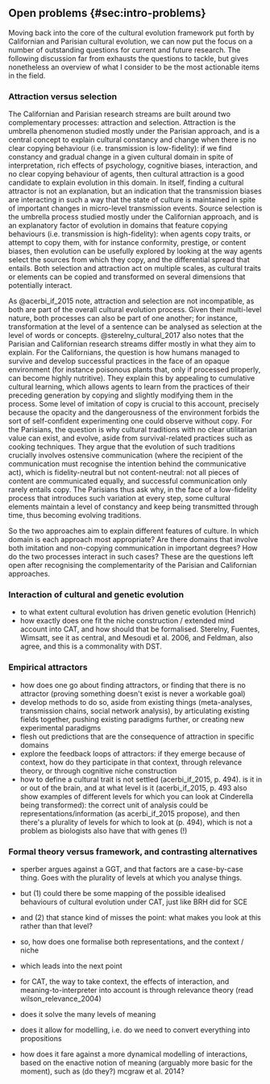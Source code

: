 ## Open problems {#sec:intro-problems}

Moving back into the core of the cultural evolution framework put forth by Californian and Parisian cultural evolution, we can now put the focus on a number of outstanding questions for current and future research.
The following discussion far from exhausts the questions to tackle, but gives nonetheless an overview of what I consider to be the most actionable items in the field.


### Attraction versus selection

The Californian and Parisian research streams are built around two complementary processes:
attraction and selection.
Attraction is the umbrella phenomenon studied mostly under the Parisian approach, and is a central concept to explain cultural constancy and change when there is no clear copying behaviour (i.e. transmission is low-fidelity):
if we find constancy and gradual change in a given cultural domain in spite of interpretation, rich effects of psychology, cognitive biases, interaction, and no clear copying behaviour of agents, then cultural attraction is a good candidate to explain evolution in this domain.
In itself, finding a cultural attractor is not an explanation, but an indication that the transmission biases are interacting in such a way that the state of culture is maintained in spite of important changes in micro-level transmission events.
Source selection is the umbrella process studied mostly under the Californian approach, and is an explanatory factor of evolution in domains that feature copying behaviours (i.e. transmission is high-fidelity):
when agents copy traits, or attempt to copy them, with for instance conformity, prestige, or content biases, then evolution can be usefully explored by looking at the way agents select the sources from which they copy, and the differential spread that entails.
Both selection and attraction act on multiple scales, as cultural traits or elements can be copied and transformed on several dimensions that potentially interact.

As @acerbi_if_2015 note, attraction and selection are not incompatible, as both are part of the overall cultural evolution process.
Given their multi-level nature, both processes can also be part of one another;
for instance, transformation at the level of a sentence can be analysed as selection at the level of words or concepts.
@sterelny_cultural_2017 also notes that the Parisian and Californian research streams differ mostly in what they aim to explain.
For the Californians, the question is how humans managed to survive and develop successful practices in the face of an opaque environment (for instance poisonous plants that, only if processed properly, can become highly nutritive).
They explain this by appealing to cumulative cultural learning, which allows agents to learn from the practices of their preceding generation by copying and slightly modifying them in the process.
Some level of imitation of copy is crucial to this account, precisely because the opacity and the dangerousness of the environment forbids the sort of self-confident experimenting one could observe without copy.
For the Parisians, the question is why cultural traditions with no clear utilitarian value can exist, and evolve, aside from survival-related practices such as cooking techniques.
They argue that the evolution of such traditions crucially involves ostensive communication (where the recipient of the communication must recognise the intention behind the communicative act), which is fidelity-neutral but not content-neutral:
not all pieces of content are communicated equally, and successful communication only rarely entails copy.
The Parisians thus ask why, in the face of a low-fidelity process that introduces such variation at every step, some cultural elements maintain a level of constancy and keep being transmitted through time, thus becoming evolving traditions.

So the two approaches aim to explain different features of culture.
In which domain is each approach most appropriate?
Are there domains that involve both imitation and non-copying communication in important degrees?
How do the two processes interact in such cases?
These are the questions left open after recognising the complementarity of the Parisian and Californian approaches.


### Interaction of cultural and genetic evolution

- to what extent cultural evolution has driven genetic evolution (Henrich)
- how exactly does one fit the niche construction / extended mind account into CAT, and how should that be formalised. Sterelny, Fuentes, Wimsatt, see it as central, and Mesoudi et al. 2006, and Feldman, also agree, and this is a commonality with DST.


### Empirical attractors

- how does one go about finding attractors, or finding that there is no attractor (proving something doesn't exist is never a workable goal)
- develop methods to do so, aside from existing things (meta-analyses, transmission chains, social network analysis), by articulating existing fields together, pushing existing paradigms further, or creating new experimental paradigms
- flesh out predictions that are the consequence of attraction in specific domains
- explore the feedback loops of attractors: if they emerge because of context, how do they participate in that context, through relevance theory, or through cognitive niche construction
- how to define a cultural trait is not settled (acerbi_if_2015, p. 494). is it in or out of the brain, and at what level is it (acerbi_if_2015, p. 493 also show examples of different levels for which you can look at Cinderella being transformed): the correct unit of analysis could be representations/information (as acerbi_if_2015 propose), and then there's a plurality of levels for which to look at (p. 494), which is not a problem as biologists also have that with genes (!)


### Formal theory versus framework, and contrasting alternatives

- sperber argues against a GGT, and that factors are a case-by-case thing. Goes with the plurality of levels at which you analyse things.
- but (1) could there be some mapping of the possible idealised behaviours of cultural evolution under CAT, just like BRH did for SCE
- and (2) that stance kind of misses the point: what makes you look at this rather than that level?
- so, how does one formalise both representations, and the context / niche
- which leads into the next point

- for CAT, the way to take context, the effects of interaction, and meaning-to-interpreter into account is through relevance theory (read wilson_relevance_2004)
- does it solve the many levels of meaning
- does it allow for modelling, i.e. do we need to convert everything into propositions
- how does it fare against a more dynamical modelling of interactions, based on the enactive notion of meaning (arguably more basic for the moment), such as (do they?) mcgraw et al. 2014?

